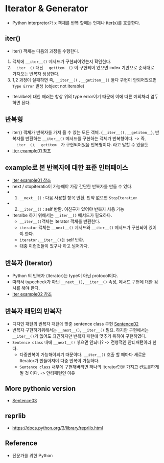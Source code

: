 # Iterator & Generator
- Python interpretor가 x 객체를 반복 할때는 언제나 iter(x)를 호출한다.

## iter()
- iter() 객체는 다음의 과정을 수행한다.
1. 객체에 `__iter__()` 메서드가 구현되어있는지 확인한다.
2. `__iter__()` 대신 `__getitem__()` 이 구현되어 있으면 index 기반으로 순서대로 가져오는 반복자 생성한다.
3. 1,2 과정이 실패하면 즉, `__iter__()` , `__getitem__()` 둘다 구현이 안되어있으면 `Type Error` 발생 (object not iterable)
- Iteralbe에 대한 에러는 항상 위의 type error이기 때문에 이에 따른 예외처리 염두하면 된다. 

## 반복형
- iter() 객체가 반복자를 가져 올 수 있는 모든 객체. (`__iter__()`, `__getitem__`), 반복자를 반환하는 `__iter__()` 메서드를 구현하는 객체가 반복형이다. -> 즉, `__iter__()`, `__getitem__`가 구현되어있음 반복형이다. 라고 말할 수 있을듯
- [Iter example01 참조](./iter_example01.py)

## example로 본 반복자에 대한 표준 인터페이스
- [Iter example01 참조](./iter_example01.py)
- next / stopiteratio이 가능해야 가장 간단한 반복자를 만들 수 있다.
- 1. `__next__()` : 다음 사용할 항목 반환, 만약 없으면 `StopIteration`
- 2. `__iter__()` : self 반환. 이친구가 있어야 반복자 사용 가능
- Iteralbe 하기 위해서는 `__iter__()` 메서드가 필요하다.
    - `__iter__()`객체는 iterator 객체를 반환한다.
    - `iterator` 객체는 `__next__()` 메서드와 `__iter__()` 메서드가 구현되어 있어야 한다.
    - `iterator.__iter__()`는 self 반환.
    - 대충 이런것들이 있구나 하고 넘어가자. 

## 반복자 (Iterator)
- Python 의 반복자 (Iterator)는 type이 아닌 protocol이다.
- 따라서 typecheck가 아닌 `__next__()`, `__iter__()` 속성, 메서드 구현에 대한 검사를 해야 한다.
- [Iter example02 참조](./iter_example02.py)

## 반복자 패턴의 반복자 
- 디자인 패턴의 반복자 패턴에 맞춘 sentence class 구현 [Sentence02](./sentence02.py)
- 반복자 구현하기위해서는 `__next__()`, `__iter__()` 필요. 하지만 구현에서는 `__iter__()`가 없어도 되긴하지만 반복자 패턴에 맞추기 위하여 구현하였다.
- `Sentence class` 내에 `__next__()` 넣으면 안되나? -> 전형적인 안티패턴이라 한다.
    - 다중반복이 가능해야되기 때문이다. `__iter__()` 호출 할 때마다 새로운 Iterator가 만들어져야 다중 반복이 가능하다. 
    - `Sentence class` 내부에 구현해버리면 하나의 Iterator만을 가지고 컨트롤하게 될 것 이다. -> 안티패턴인 이유

## More pythonic version
- [Sentence03](./sentence03.py)



## reprlib 
- https://docs.python.org/3/library/reprlib.html

## Reference
- 전문가를 위한 Python